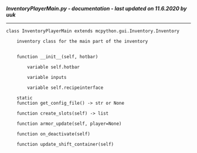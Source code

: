 ***InventoryPlayerMain.py - documentation - last updated on 11.6.2020 by uuk***
___

    class InventoryPlayerMain extends mcpython.gui.Inventory.Inventory
        
        inventory class for the main part of the inventory


        function __init__(self, hotbar)

            variable self.hotbar

            variable inputs

            variable self.recipeinterface

        static
        function get_config_file() -> str or None

        function create_slots(self) -> list

        function armor_update(self, player=None)

        function on_deactivate(self)

        function update_shift_container(self)